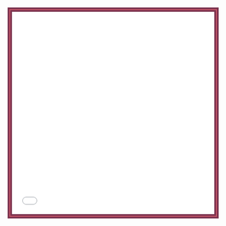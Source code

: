 <iframe src="christmas-card-game-2.html" allow="autoplay; fullscreen *; gamepad" allowfullscreen="true" referrerpolicy="same-origin" style="width:95%;aspect-ratio:1/1;background-color: #7c334f;border: 2px solid #CD596A;outline: 4px solid #7c334f;padding: 4px;margin: 0 auto;box-sizing:border-box"></iframe>
